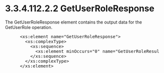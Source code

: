 <html dir="LTR" xmlns:mshelp="http://msdn.microsoft.com/mshelp" xmlns:ddue="http://ddue.schemas.microsoft.com/authoring/2003/5" xmlns:xlink="http://www.w3.org/1999/xlink" xmlns:tool="http://www.microsoft.com/tooltip">
 <body>
 <div id="header">
 <h1 class="heading">3.3.4.112.2.2 GetUserRoleResponse</h1>
 </div>
 <div id="mainSection">
 <div id="mainBody">
 <div id="allHistory" class="saveHistory"></div>
 <div id="sectionSection0" class="section" name="collapseableSection">
 

<p>The GetUserRoleResponse element contains the output data for
the GetUserRole operation.</p>

<dl>
<dd>
<div><pre> &lt;xs:element name=&quot;GetUserRoleResponse&quot;&gt;
   &lt;xs:complexType&gt;
     &lt;xs:sequence&gt;
       &lt;xs:element minOccurs=&quot;0&quot; name=&quot;GetUserRoleResult&quot; nillable=&quot;true&quot; type=&quot;ipam:UserRole&quot; /&gt;
     &lt;/xs:sequence&gt;
   &lt;/xs:complexType&gt;
 &lt;/xs:element&gt;
</pre></div>
</dd></dl>


 </div>
 </div>
 </div>
 </body>
</html>